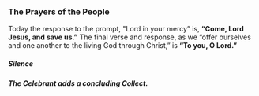 ### The Prayers of the People
Today the response to the prompt, "Lord in your mercy” is, **“Come, Lord Jesus, and save us.”** The final verse and response, as we “offer ourselves and one another to the living God through Christ,” is **“To you, O Lord.”**
##### Silence
##### The Celebrant adds a concluding Collect.
